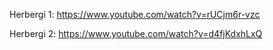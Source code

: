Herbergi 1: https://www.youtube.com/watch?v=rUCjm6r-vzc 


Herbergi 2: https://www.youtube.com/watch?v=d4fjKdxhLxQ
